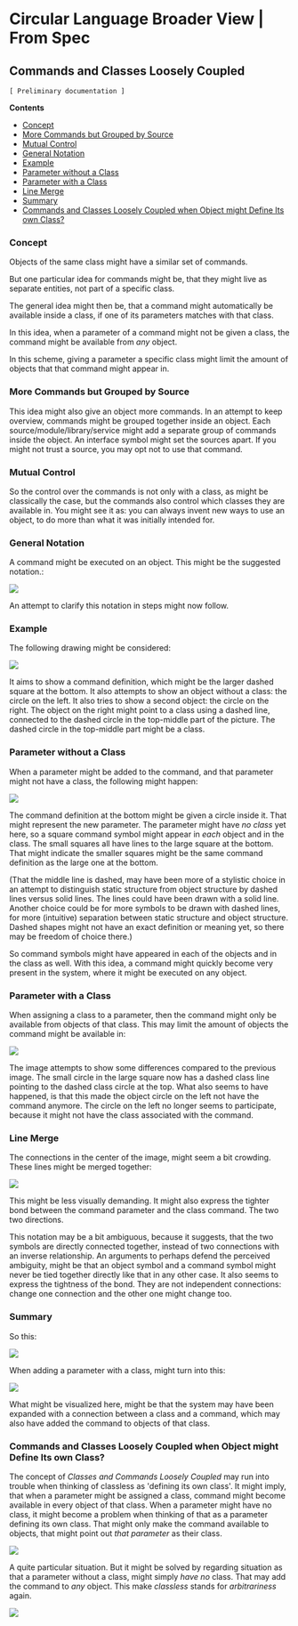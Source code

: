 ﻿Circular Language Broader View | From Spec
==========================================

Commands and Classes Loosely Coupled
------------------------------------

`[ Preliminary documentation ]`

__Contents__

- [Concept](#concept)
- [More Commands but Grouped by Source](#more-commands-but-grouped-by-source)
- [Mutual Control](#mutual-control)
- [General Notation](#general-notation)
- [Example](#example)
- [Parameter without a Class](#parameter-without-a-class)
- [Parameter with a Class](#parameter-with-a-class)
- [Line Merge](#line-merge)
- [Summary](#summary)
- [Commands and Classes Loosely Coupled when Object might Define Its own Class?](#commands-and-classes-loosely-coupled-when-object-might-define-its-own-class)

### Concept

Objects of the same class might have a similar set of commands.

But one particular idea for commands might be, that they might live as separate entities, not part of a specific class.

The general idea might then be, that a command might automatically be available inside a class, if one of its parameters matches with that class.

In this idea, when a parameter of a command might not be given a class, the command might be available from *any* object.

In this scheme, giving a parameter a specific class might limit the amount of objects that that command might appear in.

### More Commands but Grouped by Source

This idea might also give an object more commands. In an attempt to keep overview, commands might be grouped together inside an object. Each source/module/library/service might add a separate group of commands inside the object. An interface symbol might set the sources apart. If you might not trust a source, you may opt not to use that command.

### Mutual Control

So the control over the commands is not only with a class, as might be classically the case, but the commands also control which classes they are available in. You might see it as: you can always invent new ways to use an object, to do more than what it was initially intended for.

### General Notation

A command might be executed on an object. This might be the suggested notation.:

![](images/Commands%20and%20Classes%20Loosely%20Coupled.001.png)

An attempt to clarify this notation in steps might now follow.

### Example

The following drawing might be considered:

![](images/Commands%20and%20Classes%20Loosely%20Coupled.002.png)

It aims to show a command definition, which might be the larger dashed square at the bottom. It also attempts to show an object without a class: the circle on the left. It also tries to show a second object: the circle on the right. The object on the right might point to a class using a dashed line, connected to the dashed circle in the top-middle part of the picture. The dashed circle in the top-middle part might be a class.

### Parameter without a Class

When a parameter might be added to the command, and that parameter might not have a class, the following might happen:

![](images/Commands%20and%20Classes%20Loosely%20Coupled.003.png)

The command definition at the bottom might be given a circle inside it. That might represent the new parameter. The parameter might have *no class* yet here, so a square command symbol might appear in *each* object and in the class. The small squares all have lines to the large square at the bottom. That might indicate the smaller squares might be the same command definition as the large one at the bottom. 

(That the middle line is dashed, may have been more of a stylistic choice in an attempt to distinguish static structure from object structure by dashed lines versus solid lines. The lines could have been drawn with a solid line. Another choice could be for more symbols to be drawn with dashed lines, for more (intuitive) separation between static structure and object structure. Dashed shapes might not have an exact definition or meaning yet, so there may be freedom of choice there.)

So command symbols might have appeared in each of the objects and in the class as well. With this idea, a command might quickly become very present in the system, where it might be executed on any object.

### Parameter with a Class

When assigning a class to a parameter, then the command might only be available from objects of that class. This may limit the amount of objects the command might be available in:

![](images/Commands%20and%20Classes%20Loosely%20Coupled.004.png)

The image attempts to show some differences compared to the previous image. The small circle in the large square now has a dashed class line pointing to the dashed class circle at the top. What also seems to have happened, is that this made the object circle on the left not have the command anymore. The circle on the left no longer seems to participate, because it might not have the class associated with the command.

### Line Merge

The connections in the center of the image, might seem a bit crowding. These lines might be merged together:

![](images/Commands%20and%20Classes%20Loosely%20Coupled.005.png) 

This might be less visually demanding. It might also express the tighter bond between the command parameter and the class command. The two two directions.

This notation may be a bit ambiguous, because it suggests, that the two symbols are directly connected together, instead of two connections with an inverse relationship. An arguments to perhaps defend the perceived ambiguity, might be that an object symbol and a command symbol might never be tied together directly like that in any other case. It also seems to express the tightness of the bond. They are not independent connections: change one connection and the other one might change too.

### Summary

So this:

![](images/Commands%20and%20Classes%20Loosely%20Coupled.006.png)

When adding a parameter with a class, might turn into this:

![](images/Commands%20and%20Classes%20Loosely%20Coupled.007.png)

What might be visualized here, might be that the system may have been expanded with a connection between a class and a command, which may also have added the command to objects of that class.

### Commands and Classes Loosely Coupled when Object might Define Its own Class?

The concept of *Classes and Commands Loosely Coupled* may run into trouble when thinking of classless as 'defining its own class'. It might imply, that when a parameter might be assigned a class, command might become available in every object of that class. When a parameter might have no class, it might become a problem when thinking of that as a parameter defining its own class. That might only make the command available to objects, that might point out *that parameter* as their class.

![](images/Commands%20and%20Classes%20Loosely%20Coupled.008.png)

A quite particular situation. But it might be solved by regarding situation as that a parameter without a class, might simply *have* *no* class. That may add the command to *any* object. This make *classless* stands for *arbitrariness* again.

![](images/Commands%20and%20Classes%20Loosely%20Coupled.009.png)